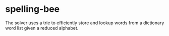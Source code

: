 # spelling-bee
The solver uses a trie to efficiently store and lookup words from a dictionary word list given a reduced alphabet. 
